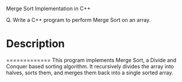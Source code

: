Merge Sort Implementation in C++

Q. Write a C++ program to perform Merge Sort on an array.



# Description
=============
This program implements Merge Sort, a Divide and Conquer based sorting algorithm. It recursively divides the array into halves, sorts them, and merges them back into a single sorted array.

